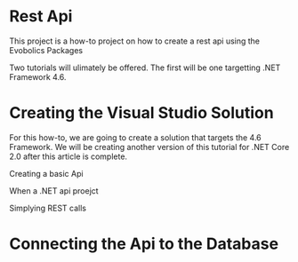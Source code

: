 # Rest Api

This project is a how-to project on how to create a rest api using the Evobolics Packages

Two tutorials will ulimately be offered.  The first will be one targetting .NET Framework 4.6.  

# Creating the Visual Studio Solution

For this how-to, we are going to create a solution that targets the 4.6 Framework.  We will be creating another version of this tutorial for .NET Core 2.0 after this article is complete.

Creating a basic Api

When a .NET api proejct

Simplying REST calls

# Connecting the Api to the Database

